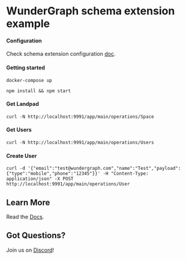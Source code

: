 # WunderGraph schema extension example

#### Configuration

Check schema extension configuration [doc](https://docs.wundergraph.com/docs/wundergraph-config-ts-reference/configure-schema-extension).

#### Getting started

```shell
docker-compose up

npm install && npm start
```

#### Get Landpad

```shell
curl -N http://localhost:9991/app/main/operations/Space
```

#### Get Users

```shell
curl -N http://localhost:9991/app/main/operations/Users
```

#### Create User

```shell
curl -d '{"email":"test@wundergraph.com","name":"Test","payload": {"type":"mobile","phone":"12345"}}' -H "Content-Type: application/json" -X POST http://localhost:9991/app/main/operations/User
```

## Learn More

Read the [Docs](https://wundergraph.com/docs).

## Got Questions?

Join us on [Discord](https://wundergraph.com/discord)!

